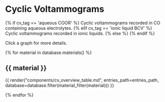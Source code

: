 # Cyclic Voltammograms
{% if cv_tag == 'aqueous COOR' %}
Cyclic voltammograms recorded in CO containing aqueous electrolytes.
{% elif cv_tag == 'ionic liquid BCV' %}
Cyclic voltammograms recorded in ionic liquids.
{% else %}
{% endif %}

Click a graph for more details.

{% for material in database.materials() %}

## {{ material }}

{{ render("components/cv_overview_table.md", entries_path=entries_path, database=database.filter(material_filter(material))) }}

{% endfor %}

